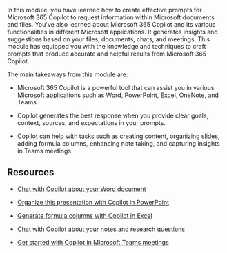 
In this module, you have learned how to create effective prompts for Microsoft 365 Copilot to request information within Microsoft documents and files. You've also learned about Microsoft 365 Copilot and its various functionalities in different Microsoft applications. It generates insights and suggestions based on your files, documents, chats, and meetings. This module has equipped you with the knowledge and techniques to craft prompts that produce accurate and helpful results from Microsoft 365 Copilot.

The main takeaways from this module are:

- Microsoft 365 Copilot is a powerful tool that can assist you in various Microsoft applications such as Word, PowerPoint, Excel, OneNote, and Teams.

- Copilot generates the best response when you provide clear goals, context, sources, and expectations in your prompts.

- Copilot can help with tasks such as creating content, organizing slides, adding formula columns, enhancing note taking, and capturing insights in Teams meetings.

## Resources

- [Chat with Copilot about your Word document](https://support.microsoft.com/office/chat-with-copilot-about-your-word-document-4482c688-a495-4571-bfcd-4a9fc6608090)

- [Organize this presentation with Copilot in PowerPoint](https://support.microsoft.com/office/organize-this-presentation-with-copilot-in-powerpoint-a207eea3-7a56-4225-88f1-54dd37cdcf6a)

- [Generate formula columns with Copilot in Excel](https://support.microsoft.com/office/generate-formula-columns-with-copilot-in-excel-d866d926-9791-4e5f-be2a-c6dd9e587a47)

- [Chat with Copilot about your notes and research questions](https://support.microsoft.com/office/chat-with-copilot-about-your-notes-and-research-questions-8be75b91-d4d3-461e-af9a-fadfe208b589)

- [Get started with Copilot in Microsoft Teams meetings](https://support.microsoft.com/office/get-started-with-copilot-in-microsoft-teams-meetings-0bf9dd3c-96f7-44e2-8bb8-790bedf066b1)